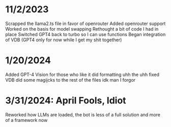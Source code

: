 # 11/2/2023

Scrapped the llama2.ts file in favor of openrouter Added openrouter support
Worked on the basis for model swapping Rethought a bit of code I had in place
Switched GPT4 back to turbo so I can use functions Began integration of VDB
(GPT4 only for now while I get my shit together)

# 1/20/2024

Added GPT-4 Vision for those who like it did formatting uhh the uhh fixed VDB
did some magijcks to the rest of the files idk man I forgor

# 3/31/2024: April Fools, Idiot

Reworked how LLMs are loaded, the bot is less of a full solution and more of a framework now
